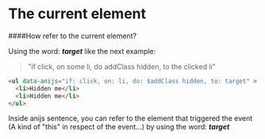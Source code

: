 The current element
==========================

####How refer to the current element?

Using the word: ***target*** like the next example:

> "if click, on some li, do addClass hidden, to the clicked li"
```html
<ul data-anijs="if: click, on: li, do: $addClass hidden, to: target" >
  <li>Hidden me</li>
  <li>Hidden me</li>
</ul>
```

Inside anijs sentence, you can refer to the element that triggered the event (A kind of "this" in respect of the event...) by using the word: ***target***

